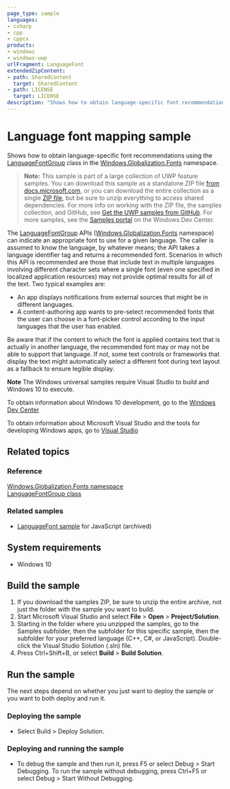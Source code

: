 ```yaml
---
page_type: sample
languages:
- csharp
- cpp
- cppcx
products:
- windows
- windows-uwp
urlFragment: LanguageFont
extendedZipContent:
- path: SharedContent
  target: SharedContent
- path: LICENSE
  target: LICENSE
description: "Shows how to obtain language-specific font recommendations using the LanguageFontGroup class."
---
```


<!---
  category: GlobalizationAndLocalization
  samplefwlink: http://go.microsoft.com/fwlink/p/?LinkId=620559
--->

# Language font mapping sample

Shows how to obtain language-specific font recommendations using the [LanguageFontGroup](http://msdn.microsoft.com/library/windows/apps/br206865) 
class in the [Windows.Globalization.Fonts](http://msdn.microsoft.com/library/windows/apps/br206881) namespace.

> **Note:** This sample is part of a large collection of UWP feature samples. 
> You can download this sample as a standalone ZIP file
> [from docs.microsoft.com](https://docs.microsoft.com/samples/microsoft/windows-universal-samples/languagefont/),
> or you can download the entire collection as a single
> [ZIP file](https://github.com/Microsoft/Windows-universal-samples/archive/master.zip), but be 
> sure to unzip everything to access shared dependencies. For more info on working with the ZIP file, 
> the samples collection, and GitHub, see [Get the UWP samples from GitHub](https://aka.ms/ovu2uq). 
> For more samples, see the [Samples portal](https://aka.ms/winsamples) on the Windows Dev Center. 

The [LanguageFontGroup](http://msdn.microsoft.com/library/windows/apps/br206865) APIs 
([Windows.Globalization.Fonts](http://msdn.microsoft.com/library/windows/apps/br206881) namespace) can indicate an appropriate font to use for a given language. 
The caller is assumed to know the language, by whatever means; the API takes a language identifier tag and returns a recommended font. 
Scenarios in which this API is recommended are those that include text in multiple languages involving different character sets where a single font 
(even one specified in localized application resources) may not provide optimal results for all of the text. Two typical examples are:

-   An app displays notifications from external sources that might be in different languages.
-   A content-authoring app wants to pre-select recommended fonts that the user can choose in a font-picker control according to the input languages that the user has enabled.

Be aware that if the content to which the font is applied contains text that is actually in another language, the recommended font may or may not be able to support that language. If not, some text controls or frameworks that display the text might automatically select a different font during text layout as a fallback to ensure legible display.

**Note** The Windows universal samples require Visual Studio to build and Windows 10 to execute.
 
To obtain information about Windows 10 development, go to the [Windows Dev Center](http://go.microsoft.com/fwlink/?LinkID=532421)

To obtain information about Microsoft Visual Studio and the tools for developing Windows apps, go to [Visual Studio](http://go.microsoft.com/fwlink/?LinkID=532422)

## Related topics

### Reference

[Windows.Globalization.Fonts namespace](http://msdn.microsoft.com/library/windows/apps/br206881)  
[LanguageFontGroup class](http://msdn.microsoft.com/library/windows/apps/br206865)  

### Related samples

* [LanguageFont sample](/archived/LanguageFont/) for JavaScript (archived)

## System requirements

* Windows 10

## Build the sample

1. If you download the samples ZIP, be sure to unzip the entire archive, not just the folder with the sample you want to build. 
2. Start Microsoft Visual Studio and select **File** \> **Open** \> **Project/Solution**.
3. Starting in the folder where you unzipped the samples, go to the Samples subfolder, then the subfolder for this specific sample, then the subfolder for your preferred language (C++, C#, or JavaScript). Double-click the Visual Studio Solution (.sln) file.
4. Press Ctrl+Shift+B, or select **Build** \> **Build Solution**.

## Run the sample

The next steps depend on whether you just want to deploy the sample or you want to both deploy and run it.

### Deploying the sample

- Select Build > Deploy Solution. 

### Deploying and running the sample

- To debug the sample and then run it, press F5 or select Debug >  Start Debugging. To run the sample without debugging, press Ctrl+F5 or select Debug > Start Without Debugging. 

